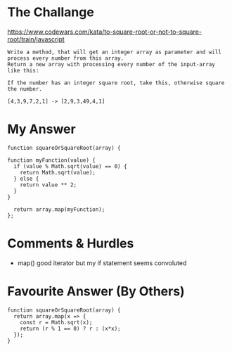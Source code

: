# The Challange

https://www.codewars.com/kata/to-square-root-or-not-to-square-root/train/javascript

```
Write a method, that will get an integer array as parameter and will process every number from this array.
Return a new array with processing every number of the input-array like this:

If the number has an integer square root, take this, otherwise square the number.

[4,3,9,7,2,1] -> [2,9,3,49,4,1]
```

# My Answer

```
function squareOrSquareRoot(array) {

function myFunction(value) {
  if (value % Math.sqrt(value) == 0) {
    return Math.sqrt(value);
  } else {
    return value ** 2;
  }
}

  return array.map(myFunction);
};
```

# Comments & Hurdles

* map() good iterator but my if statement seems convoluted

# Favourite Answer (By Others)
```
function squareOrSquareRoot(array) {
  return array.map(x => {
    const r = Math.sqrt(x);
    return (r % 1 == 0) ? r : (x*x);
  });  
}
```